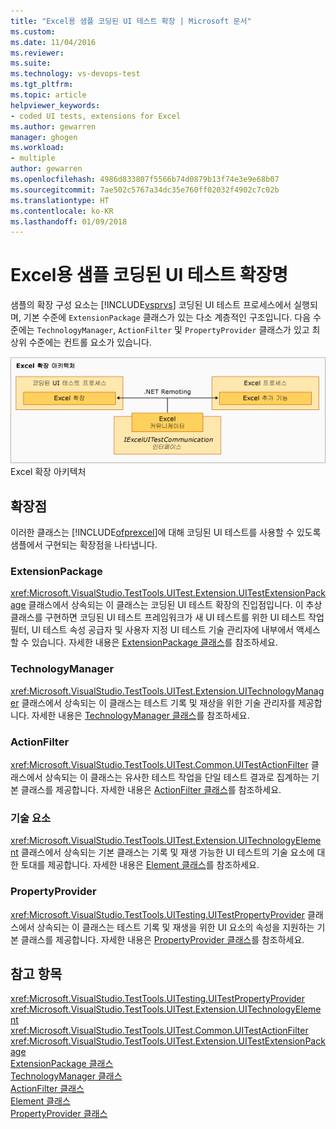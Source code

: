 ```yaml
---
title: "Excel용 샘플 코딩된 UI 테스트 확장 | Microsoft 문서"
ms.custom: 
ms.date: 11/04/2016
ms.reviewer: 
ms.suite: 
ms.technology: vs-devops-test
ms.tgt_pltfrm: 
ms.topic: article
helpviewer_keywords:
- coded UI tests, extensions for Excel
ms.author: gewarren
manager: ghogen
ms.workload:
- multiple
author: gewarren
ms.openlocfilehash: 4986d833807f5566b74d0879b13f74e3e9e68b07
ms.sourcegitcommit: 7ae502c5767a34dc35e760ff02032f4902c7c02b
ms.translationtype: HT
ms.contentlocale: ko-KR
ms.lasthandoff: 01/09/2018
---
```

# <a name="sample-coded-ui-test-extension-for-excel"></a>Excel용 샘플 코딩된 UI 테스트 확장명
샘플의 확장 구성 요소는 [!INCLUDE[vsprvs](../code-quality/includes/vsprvs_md.md)] 코딩된 UI 테스트 프로세스에서 실행되며, 기본 수준에 `ExtensionPackage` 클래스가 있는 다소 계층적인 구조입니다. 다음 수준에는 `TechnologyManager`, `ActionFilter` 및 `PropertyProvider` 클래스가 있고 최상위 수준에는 컨트롤 요소가 있습니다.  
  
 ![Excel 테스트 확장 아키텍처](../test/media/excel_extarch.png "Excel_ExtArch")  
Excel 확장 아키텍처  
  
## <a name="extension-points"></a>확장점  
 이러한 클래스는 [!INCLUDE[ofprexcel](../test/includes/ofprexcel_md.md)]에 대해 코딩된 UI 테스트를 사용할 수 있도록 샘플에서 구현되는 확장점을 나타냅니다.  
  
### <a name="extensionpackage"></a>ExtensionPackage  
 <xref:Microsoft.VisualStudio.TestTools.UITest.Extension.UITestExtensionPackage> 클래스에서 상속되는 이 클래스는 코딩된 UI 테스트 확장의 진입점입니다. 이 추상 클래스를 구현하면 코딩된 UI 테스트 프레임워크가 새 UI 테스트를 위한 UI 테스트 작업 필터, UI 테스트 속성 공급자 및 사용자 지정 UI 테스트 기술 관리자에 내부에서 액세스할 수 있습니다. 자세한 내용은 [ExtensionPackage 클래스](../test/sample-excel-extension-extensionpackage-class.md)를 참조하세요.  
  
### <a name="technologymanager"></a>TechnologyManager  
 <xref:Microsoft.VisualStudio.TestTools.UITest.Extension.UITechnologyManager> 클래스에서 상속되는 이 클래스는 테스트 기록 및 재상을 위한 기술 관리자를 제공합니다. 자세한 내용은 [TechnologyManager 클래스](../test/sample-excel-extension-technologymanager-class.md)를 참조하세요.  
  
### <a name="actionfilter"></a>ActionFilter  
 <xref:Microsoft.VisualStudio.TestTools.UITest.Common.UITestActionFilter> 클래스에서 상속되는 이 클래스는 유사한 테스트 작업을 단일 테스트 결과로 집계하는 기본 클래스를 제공합니다. 자세한 내용은 [ActionFilter 클래스](../test/sample-excel-extension-actionfilter-class.md)를 참조하세요.  
  
### <a name="technology-elements"></a>기술 요소  
 <xref:Microsoft.VisualStudio.TestTools.UITest.Extension.UITechnologyElement> 클래스에서 상속되는 기본 클래스는 기록 및 재생 가능한 UI 테스트의 기술 요소에 대한 토대를 제공합니다. 자세한 내용은 [Element 클래스](../test/sample-excel-extension-element-classes.md)를 참조하세요.  
  
### <a name="propertyprovider"></a>PropertyProvider  
 <xref:Microsoft.VisualStudio.TestTools.UITesting.UITestPropertyProvider> 클래스에서 상속되는 이 클래스는 테스트 기록 및 재생을 위한 UI 요소의 속성을 지원하는 기본 클래스를 제공합니다. 자세한 내용은 [PropertyProvider 클래스](../test/sample-excel-extension-propertyprovider-class.md)를 참조하세요.  
  
## <a name="see-also"></a>참고 항목  
 <xref:Microsoft.VisualStudio.TestTools.UITesting.UITestPropertyProvider>   
 <xref:Microsoft.VisualStudio.TestTools.UITest.Extension.UITechnologyElement>   
 <xref:Microsoft.VisualStudio.TestTools.UITest.Common.UITestActionFilter>   
 <xref:Microsoft.VisualStudio.TestTools.UITest.Extension.UITestExtensionPackage>   
 [ExtensionPackage 클래스](../test/sample-excel-extension-extensionpackage-class.md)   
 [TechnologyManager 클래스](../test/sample-excel-extension-technologymanager-class.md)   
 [ActionFilter 클래스](../test/sample-excel-extension-actionfilter-class.md)   
 [Element 클래스](../test/sample-excel-extension-element-classes.md)   
 [PropertyProvider 클래스](../test/sample-excel-extension-propertyprovider-class.md)
